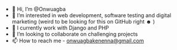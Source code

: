 - 👋 Hi, I’m @Onwuagba
- 👀 I’m interested in web development, software testing and digital marketing (weird to be looking for this on GitHub right ☻ )
- 🌱 I currently work with Django and PHP
- 💞️ I’m looking to collaborate on challenging projects
- 📫 How to reach me - onwuagbakenenna@gmail.com 

<!---
Onwuagba/Onwuagba is a ✨ special ✨ repository because its `README.md` (this file) appears on your GitHub profile.
You can click the Preview link to take a look at your changes.
--->
